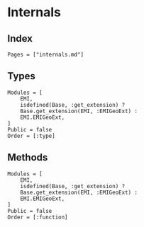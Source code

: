 # Internals

## Index

```@index
Pages = ["internals.md"]
```

## Types

```@autodocs
Modules = [
    EMI,
    isdefined(Base, :get_extension) ?
    Base.get_extension(EMI, :EMIGeoExt) :
    EMI.EMIGeoExt,
]
Public = false
Order = [:type]
```

## Methods

```@autodocs
Modules = [
    EMI,
    isdefined(Base, :get_extension) ?
    Base.get_extension(EMI, :EMIGeoExt) :
    EMI.EMIGeoExt,
]
Public = false
Order = [:function]
```
